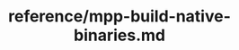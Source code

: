 ---
title: reference/mpp-build-native-binaries.md
showAuthorInfo: false
redirect_path: /docs/mpp-build-native-binaries
---